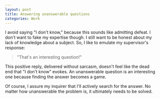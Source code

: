 ```yaml
---
layout: post
title: Answering unanswerable questions
categories: Work
---
```


I avoid saying "I don't know," because this sounds like admitting defeat. I don't want to fake my expertise though. I still want to be honest about my lack of knowledge about a subject. So, I like to emulate my supervisor's response:

> "That's an interesting question!"

This positive reply, delivered without sarcasm, doesn't feel like the dead end that "I don't know" evokes. An unanswerable question is an interesting one because finding the answer becomes a game.

Of course, I assure my inquirer that I'll actively search for the answer. No matter how unanswerable the problem is, it ultimately needs to be solved.
